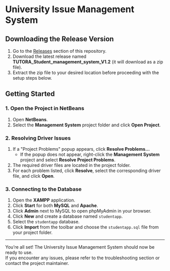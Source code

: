# University Issue Management System

## Downloading the Release Version

1. Go to the [Releases](../../releases) section of this repository.
2. Download the latest release named **TUTORA_Student_management_system_V1.2** (it will download as a zip file).
3. Extract the zip file to your desired location before proceeding with the setup steps below.

## Getting Started

### 1. Open the Project in NetBeans

1. Open **NetBeans**.
2. Select the **Management System** project folder and click **Open Project**.

### 2. Resolving Driver Issues

1. If a "Project Problems" popup appears, click **Resolve Problems...**  
   - If the popup does not appear, right-click the **Management System** project and select **Resolve Project Problems**.
2. The required driver files are located in the project folder.
3. For each problem listed, click **Resolve**, select the corresponding driver file, and click **Open**.

### 3. Connecting to the Database

1. Open the **XAMPP** application.
2. Click **Start** for both **MySQL** and **Apache**.
3. Click **Admin** next to MySQL to open phpMyAdmin in your browser.
4. Click **New** and create a database named `studentapp`.
5. Select the `studentapp` database.
6. Click **Import** from the toolbar and choose the `studentapp.sql` file from your project folder.

---

You’re all set! The University Issue Management System should now be ready to use.  
If you encounter any issues, please refer to the troubleshooting section or contact the project maintainer.

